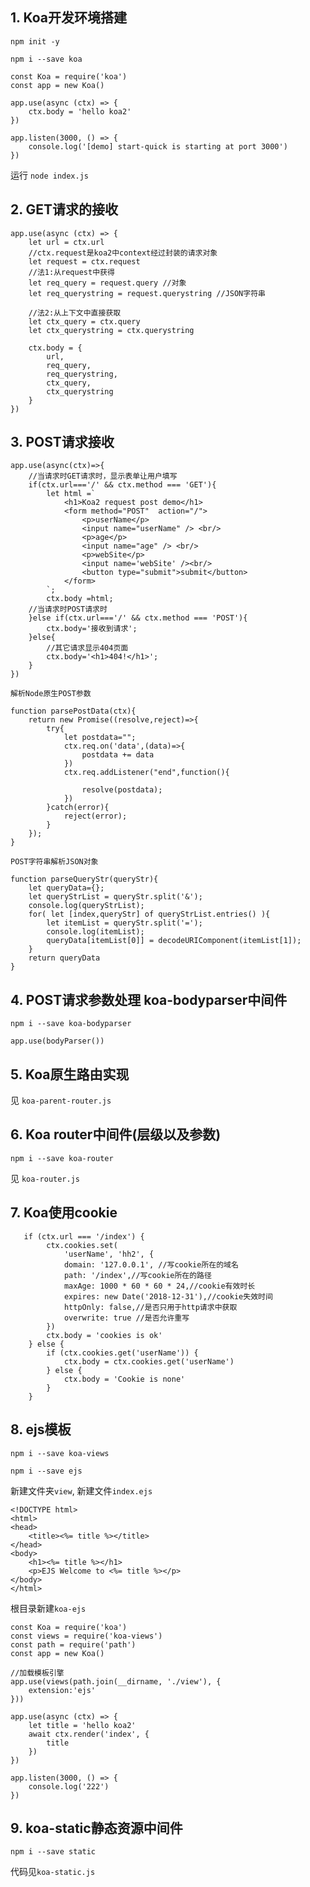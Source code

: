 ## 1. Koa开发环境搭建
`npm init -y`

`npm i --save koa`

```
const Koa = require('koa')
const app = new Koa()

app.use(async (ctx) => {
    ctx.body = 'hello koa2'
})

app.listen(3000, () => {
    console.log('[demo] start-quick is starting at port 3000')
})
```
运行 `node index.js`

## 2. GET请求的接收
```
app.use(async (ctx) => {
    let url = ctx.url
    //ctx.request是koa2中context经过封装的请求对象
    let request = ctx.request
    //法1:从request中获得
    let req_query = request.query //对象
    let req_querystring = request.querystring //JSON字符串

    //法2:从上下文中直接获取
    let ctx_query = ctx.query
    let ctx_querystring = ctx.querystring

    ctx.body = {
        url,
        req_query,
        req_querystring,
        ctx_query,
        ctx_querystring
    }
})

```

## 3. POST请求接收
```
app.use(async(ctx)=>{
    //当请求时GET请求时，显示表单让用户填写
    if(ctx.url==='/' && ctx.method === 'GET'){
        let html =`
            <h1>Koa2 request post demo</h1>
            <form method="POST"  action="/">
                <p>userName</p>
                <input name="userName" /> <br/>
                <p>age</p>
                <input name="age" /> <br/>
                <p>webSite</p>
                <input name='webSite' /><br/>
                <button type="submit">submit</button>
            </form>
        `;
        ctx.body =html;
    //当请求时POST请求时
    }else if(ctx.url==='/' && ctx.method === 'POST'){
        ctx.body='接收到请求';
    }else{
        //其它请求显示404页面
        ctx.body='<h1>404!</h1>';
    }
})
```
`解析Node原生POST参数`
```
function parsePostData(ctx){
    return new Promise((resolve,reject)=>{
        try{
            let postdata="";
            ctx.req.on('data',(data)=>{
                postdata += data
            })
            ctx.req.addListener("end",function(){
              
                resolve(postdata);
            })
        }catch(error){
            reject(error);
        }
    });
}

```

`POST字符串解析JSON对象`
```
function parseQueryStr(queryStr){
    let queryData={};
    let queryStrList = queryStr.split('&');
    console.log(queryStrList);
    for( let [index,queryStr] of queryStrList.entries() ){
        let itemList = queryStr.split('=');
        console.log(itemList);
        queryData[itemList[0]] = decodeURIComponent(itemList[1]);
    } 
    return queryData
}
```


## 4. POST请求参数处理 koa-bodyparser中间件
`npm i --save koa-bodyparser`

`app.use(bodyParser())`

## 5. Koa原生路由实现
见 `koa-parent-router.js`

## 6. Koa router中间件(层级以及参数)
`npm i --save koa-router`

见 `koa-router.js`

## 7. Koa使用cookie
```
   if (ctx.url === '/index') {
        ctx.cookies.set(
            'userName', 'hh2', {
            domain: '127.0.0.1', //写cookie所在的域名
            path: '/index',//写cookie所在的路径
            maxAge: 1000 * 60 * 60 * 24,//cookie有效时长
            expires: new Date('2018-12-31'),//cookie失效时间
            httpOnly: false,//是否只用于http请求中获取
            overwrite: true //是否允许重写
        })
        ctx.body = 'cookies is ok'
    } else {
        if (ctx.cookies.get('userName')) {
            ctx.body = ctx.cookies.get('userName')
        } else {
            ctx.body = 'Cookie is none'
        }
    }
```

## 8. ejs模板
`npm i --save koa-views`

`npm i --save ejs`

新建文件夹`view`, 新建文件`index.ejs`
```
<!DOCTYPE html>
<html>
<head>
    <title><%= title %></title>
</head>
<body>
    <h1><%= title %></h1>
    <p>EJS Welcome to <%= title %></p> 
</body>
</html>
```
根目录新建`koa-ejs`
```
const Koa = require('koa')
const views = require('koa-views')
const path = require('path')
const app = new Koa()

//加载模板引擎
app.use(views(path.join(__dirname, './view'), {
    extension:'ejs'
}))

app.use(async (ctx) => {
    let title = 'hello koa2'
    await ctx.render('index', {
        title
    })
})

app.listen(3000, () => {
    console.log('222')
})
```


## 9. koa-static静态资源中间件
`npm i --save static`

代码见`koa-static.js`